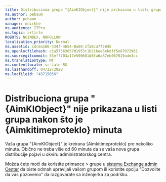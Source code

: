 ```yaml
---
title: Distribuciona grupa "{AimKIObject}" nije prikazana u listi grupa nakon što je {Aimkitimeproteklo} minuta
ms.author: pebaum
author: pebaum
manager: mnirkhe
ms.audience: ITPro
ms.topic: article
ROBOTS: NOINDEX, NOFOLLOW
localization_priority: Normal
ms.assetid: cdc6a166-434f-4654-8a80-2fa8ca7f5845
ms.openlocfilehash: c1a575b305701953c1b21bee6ebdff5e87072961
ms.sourcegitcommit: 55eff703a17e500681d8fa6a87eb067019ade3cc
ms.translationtype: MT
ms.contentlocale: sr-Latn-RS
ms.lasthandoff: 04/22/2020
ms.locfileid: "43715056"
---
```

# <a name="distribution-group-aimkiobject-not-showing-in-groups-list-after-aimkitimeelapsed-minutes"></a>Distribuciona grupa "{AimKIObject}" nije prikazana u listi grupa nakon što je {Aimkitimeproteklo} minuta

Vaša grupa "{AimKIObject}" je kreirana {Aimkitimeproteklo} pre nekoliko minuta. Obično ne treba više od 60 minuta da se vaša nova grupa distribucije pojavi u okviru administratorskog centra.
  
Možda ćete moći da koristite primaoce > grupe u [sistemu Exchange admin Center](https://outlook.office365.com/ecp/?rfr=Admin_o365&amp;exsvurl=1&amp;mkt=en-US.aspx) da biste odmah upravljali vašom grupom ili koristite opciju "Dozvolite da vas pozovemo" da razgovarate sa inženjerka za podršku. 
  